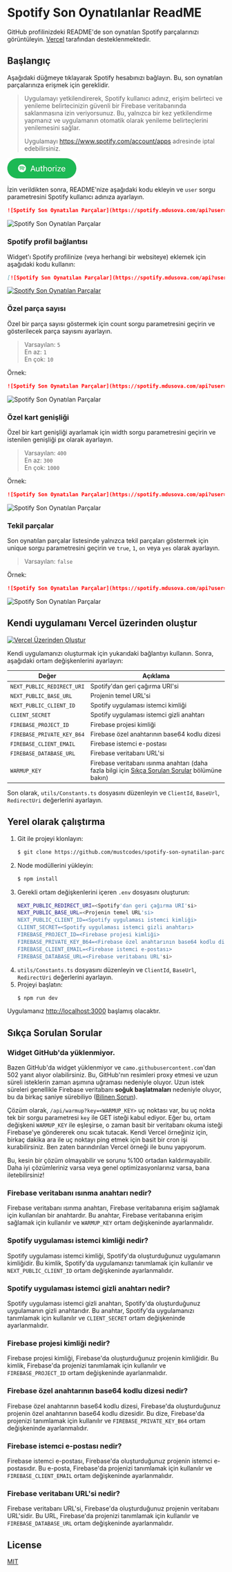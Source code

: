 # Spotify Son Oynatılanlar ReadME
GitHub profilinizdeki README'de son oynatılan Spotify parçalarınızı görüntüleyin. [Vercel](https://vercel.com) tarafından desteklenmektedir.

## Başlangıç
Aşağıdaki düğmeye tıklayarak Spotify hesabınızı bağlayın. Bu, son oynatılan parçalarınıza erişmek için gereklidir.

> Uygulamayı yetkilendirerek, Spotify kullanıcı adınız, erişim belirteci ve yenileme belirtecinizin güvenli bir Firebase veritabanında saklanmasına izin veriyorsunuz. Bu, yalnızca bir kez yetkilendirme yapmanız ve uygulamanın otomatik olarak yenileme belirteçlerini yenilemesini sağlar.
>
> Uygulamayı https://www.spotify.com/account/apps adresinde iptal edebilirsiniz.

<a href="https://spotify.mdusova.com/"><img src="assets/auth.png" alt="Yetkilendirme Butonu" width="160"/></a>

İzin verildikten sonra, README'nize aşağıdaki kodu ekleyin ve `user` sorgu parametresini Spotify kullanıcı adınıza ayarlayın.

```md
![Spotify Son Oynatılan Parçalar](https://spotify.mdusova.com/api?user=31e4wu2ua42rf5qvqaukgjwgz7tu)
```

![Spotify Son Oynatılan Parçalar](https://spotify.mdusova.com/api?user=31e4wu2ua42rf5qvqaukgjwgz7tu)

### Spotify profil bağlantısı
Widget'ı Spotify profilinize (veya herhangi bir websiteye) eklemek için aşağıdaki kodu kullanın:
 
```md
[![Spotify Son Oynatılan Parçalar](https://spotify.mdusova.com/api?user=31e4wu2ua42rf5qvqaukgjwgz7tu)](https://open.spotify.com/user/31e4wu2ua42rf5qvqaukgjwgz7tu)
```

[![Spotify Son Oynatılan Parçalar](https://spotify.mdusova.com/api?user=31e4wu2ua42rf5qvqaukgjwgz7tu)](https://open.spotify.com/user/31e4wu2ua42rf5qvqaukgjwgz7tu)

### Özel parça sayısı
Özel bir parça sayısı göstermek için count sorgu parametresini geçirin ve gösterilecek parça sayısını ayarlayın.

> Varsayılan: `5`  
> En az: `1`  
> En çok: `10`

Örnek:
```md
![Spotify Son Oynatılan Parçalar](https://spotify.mdusova.com/api?user=31e4wu2ua42rf5qvqaukgjwgz7tu&count=1)
```

![Spotify Son Oynatılan Parçalar](https://spotify.mdusova.com/api?user=31e4wu2ua42rf5qvqaukgjwgz7tu&count=3)

### Özel kart genişliği
Özel bir kart genişliği ayarlamak için width sorgu parametresini geçirin ve istenilen genişliği px olarak ayarlayın.

> Varsayılan: `400`  
> En az: `300`  
> En çok: `1000`

Örnek:
```md
![Spotify Son Oynatılan Parçalar](https://spotify.mdusova.com/api?user=31e4wu2ua42rf5qvqaukgjwgz7tu&width=600)
```

![Spotify Son Oynatılan Parçalar](https://spotify.mdusova.com/api?user=31e4wu2ua42rf5qvqaukgjwgz7tu&width=600)

### Tekil parçalar
Son oynatılan parçalar listesinde yalnızca tekil parçaları göstermek için unique sorgu parametresini geçirin ve `true`, `1`, `on` veya `yes` olarak ayarlayın.

> Varsayılan: `false`  

Örnek:
```md
![Spotify Son Oynatılan Parçalar](https://spotify.mdusova.com/api?user=31e4wu2ua42rf5qvqaukgjwgz7tu&unique=true)
```

![Spotify Son Oynatılan Parçalar](https://spotify.mdusova.com/api?user=31e4wu2ua42rf5qvqaukgjwgz7tu&unique=true)

## Kendi uygulamanı Vercel üzerinden oluştur
[![Vercel Üzerinden Oluştur](https://vercel.com/button)](https://vercel.com/new/git/external?repository-url=https%3A%2F%2Fgithub.com%2Fmustcodes%2Fspotify-son-oynatilan-parcalar&env=NEXT_PUBLIC_CLIENT_ID,NEXT_PUBLIC_BASE_URL,NEXT_PUBLIC_REDIRECT_URI,CLIENT_SECRET,FIREBASE_PROJECT_ID,FIREBASE_PRIVATE_KEY_B64,FIREBASE_CLIENT_EMAIL)

Kendi uygulamanızı oluşturmak için yukarıdaki bağlantıyı kullanın. Sonra, aşağıdaki ortam değişkenlerini ayarlayın:

| Değer | Açıklama |
|---|---|
| `NEXT_PUBLIC_REDIRECT_URI` | Spotify'dan geri çağırma URI'si |
| `NEXT_PUBLIC_BASE_URL` | Projenin temel URL'si |
| `NEXT_PUBLIC_CLIENT_ID` | Spotify uygulaması istemci kimliği |
| `CLIENT_SECRET` | Spotify uygulaması istemci gizli anahtarı |
| `FIREBASE_PROJECT_ID` | Firebase projesi kimliği |
| `FIREBASE_PRIVATE_KEY_B64` | Firebase özel anahtarının base64 kodlu dizesi |
| `FIREBASE_CLIENT_EMAIL` | Firebase istemci e-postası |
| `FIREBASE_DATABASE_URL` | Firebase veritabanı URL'si |
| `WARMUP_KEY` | 	Firebase veritabanı ısınma anahtarı (daha fazla bilgi için [Sıkça Sorulan Sorular](#sıkça-sorulan-sorular) bölümüne bakın)

Son olarak, `utils/Constants.ts` dosyasını düzenleyin ve `ClientId`, `BaseUrl`, `RedirectUri` değerlerini ayarlayın.

## Yerel olarak çalıştırma
1. Git ile projeyi klonlayın:
    ```sh
    $ git clone https://github.com/mustcodes/spotify-son-oynatilan-parcalar.git
    ```
2. Node modüllerini yükleyin:
    ```sh
    $ npm install
    ```
3. Gerekli ortam değişkenlerini içeren `.env` dosyasını oluşturun:
    ```sh
    NEXT_PUBLIC_REDIRECT_URI=<Spotify'dan geri çağırma URI'si>
    NEXT_PUBLIC_BASE_URL=<Projenin temel URL'si>
    NEXT_PUBLIC_CLIENT_ID=<Spotify uygulaması istemci kimliği>
    CLIENT_SECRET=<Spotify uygulaması istemci gizli anahtarı>
    FIREBASE_PROJECT_ID=<Firebase projesi kimliği>
    FIREBASE_PRIVATE_KEY_B64=<Firebase özel anahtarının base64 kodlu dizesi>
    FIREBASE_CLIENT_EMAIL=<Firebase istemci e-postası>
    FIREBASE_DATABASE_URL=<Firebase veritabanı URL'si>
    ```
4. `utils/Constants.ts` dosyasını düzenleyin ve `ClientId`, `BaseUrl`, `RedirectUri` değerlerini ayarlayın.
5. Projeyi başlatın:
    ```sh
    $ npm run dev
    ```

Uygulamanız [http://localhost:3000](http://localhost:3000) başlamış olacaktır.

## Sıkça Sorulan Sorular
### Widget GitHub'da yüklenmiyor.
Bazen GitHub'da widget yüklenmiyor ve `camo.githubusercontent.com`'dan 502 yanıt alıyor olabilirsiniz. Bu, GitHub'nın resimleri proxy etmesi ve uzun süreli isteklerin zaman aşımına uğraması nedeniyle oluyor. Uzun istek süreleri genellikle Firebase veritabanı **soğuk başlatmaları** nedeniyle oluyor, bu da birkaç saniye sürebiliyo ([Bilinen Sorun](https://issuetracker.google.com/issues/158014637)).

Çözüm olarak, `/api/warmup?key=<WARMUP_KEY>` uç noktası var, bu uç nokta tek bir sorgu parametresi `key` ile GET isteği kabul ediyor. Eğer bu, ortam değişkeni `WARMUP_KEY` ile eşleşirse, o zaman basit bir veritabanı okuma isteği Firebase'ye göndererek onu sıcak tutacak. Kendi Vercel örneğiniz için, birkaç dakika ara ile uç noktayı ping etmek için basit bir cron işi kurabilirsiniz. Ben zaten barındırılan Vercel örneği ile bunu yapıyorum.

Bu, kesin bir çözüm olmayabilir ve sorunu %100 ortadan kaldırmayabilir. Daha iyi çözümleriniz varsa veya genel optimizasyonlarınız varsa, bana iletebilirsiniz!

### Firebase veritabanı ısınma anahtarı nedir?
Firebase veritabanı ısınma anahtarı, Firebase veritabanına erişim sağlamak için kullanılan bir anahtardır. Bu anahtar, Firebase veritabanına erişim sağlamak için kullanılır ve `WARMUP_KEY` ortam değişkeninde ayarlanmalıdır.

### Spotify uygulaması istemci kimliği nedir?
Spotify uygulaması istemci kimliği, Spotify'da oluşturduğunuz uygulamanın kimliğidir. Bu kimlik, Spotify'da uygulamanızı tanımlamak için kullanılır ve `NEXT_PUBLIC_CLIENT_ID` ortam değişkeninde ayarlanmalıdır.

### Spotify uygulaması istemci gizli anahtarı nedir?
Spotify uygulaması istemci gizli anahtarı, Spotify'da oluşturduğunuz uygulamanın gizli anahtarıdır. Bu anahtar, Spotify'da uygulamanızı tanımlamak için kullanılır ve `CLIENT_SECRET` ortam değişkeninde ayarlanmalıdır.

### Firebase projesi kimliği nedir?
Firebase projesi kimliği, Firebase'da oluşturduğunuz projenin kimliğidir. Bu kimlik, Firebase'da projenizi tanımlamak için kullanılır ve `FIREBASE_PROJECT_ID` ortam değişkeninde ayarlanmalıdır.

### Firebase özel anahtarının base64 kodlu dizesi nedir?
Firebase özel anahtarının base64 kodlu dizesi, Firebase'da oluşturduğunuz projenin özel anahtarının base64 kodlu dizesidir. Bu dize, Firebase'da projenizi tanımlamak için kullanılır ve `FIREBASE_PRIVATE_KEY_B64` ortam değişkeninde ayarlanmalıdır.

### Firebase istemci e-postası nedir?
Firebase istemci e-postası, Firebase'da oluşturduğunuz projenin istemci e-postasıdır. Bu e-posta, Firebase'da projenizi tanımlamak için kullanılır ve `FIREBASE_CLIENT_EMAIL` ortam değişkeninde ayarlanmalıdır.

### Firebase veritabanı URL'si nedir?
Firebase veritabanı URL'si, Firebase'da oluşturduğunuz projenin veritabanı URL'sidir. Bu URL, Firebase'da projenizi tanımlamak için kullanılır ve `FIREBASE_DATABASE_URL` ortam değişkeninde ayarlanmalıdır. 

## License
[MIT](LICENSE)
